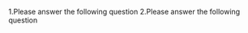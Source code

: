1.Please answer the following question
<question source = "https://raw.githubusercontent.com/dhananjaygr/InlineQuestions/main/100-Foundation/questions/Page2/question-01.md" />
2.Please answer the following question
<question source = "https://raw.githubusercontent.com/dhananjaygr/InlineQuestions/main/100-Foundation/questions/Page2/question-02.md" />
